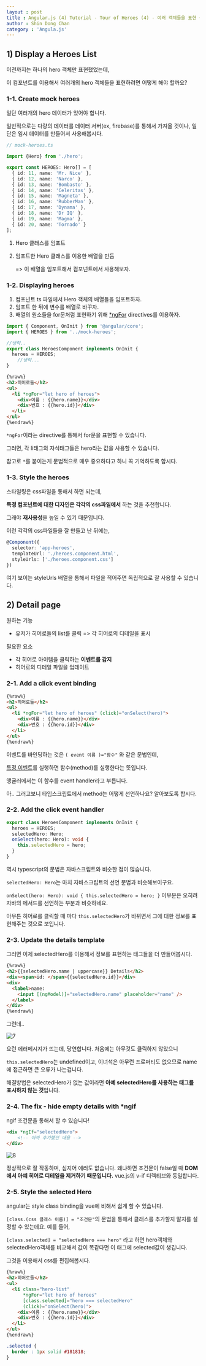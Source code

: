 ```yaml
---
layout : post
title : Angular.js (4) Tutorial - Tour of Heroes (4) - 여러 객체들을 표현 + 디테일 페이지
author : Shin Dong Chan
category : 'Angula.js'
---
```


## 1) Display a Heroes List

이전까지는 하나의 hero 객체만 표현했었는데,

이 컴포넌트를 이용해서 여러개의 hero 객체들을 표현하려면 어떻게 해야 할까요?

### 1-1. Create mock heroes

일단 여러개의 hero 데이터가 있어야 합니다.

일반적으로는 다량의 데이터를 데이터 서버(ex, firebase)를 통해서 가져올 것이나, 일단은 임시 데이터를 만들어서 사용해봅시다.

```typescript
// mock-heroes.ts

import {Hero} from './hero';

export const HEROES: Hero[] = [
  { id: 11, name: 'Mr. Nice' },
  { id: 12, name: 'Narco' },
  { id: 13, name: 'Bombasto' },
  { id: 14, name: 'Celeritas' },
  { id: 15, name: 'Magneta' },
  { id: 16, name: 'RubberMan' },
  { id: 17, name: 'Dynama' },
  { id: 18, name: 'Dr IQ' },
  { id: 19, name: 'Magma' },
  { id: 20, name: 'Tornado' }
];
```

1. Hero 클래스를 임포트

2. 임포트한 Hero 클래스를 이용한 배열을 만듬

   => 이 배열을 임포트해서 컴포넌트에서 사용해보자.

### 1-2. Displaying heroes

1. 컴포넌트 ts 파일에서 Hero 객체의 배열들을 임포트하자.
2. 임포트 한 뒤에 변수를 배열로 바꾸자.
3. 배열의 원소들을 for문처럼 표현하기 위해 [*ngFor](<https://angular.io/guide/template-syntax#ngFor>) directives를 이용하자.

```typescript
import { Component, OnInit } from '@angular/core';
import { HEROES } from '../mock-heroes';

//생략..
export class HeroesComponent implements OnInit {
  heroes = HEROES;
    //생략...
}
```

```html
{%raw%}
<h2>히어로들</h2>
<ul>
  <li *ngFor="let hero of heroes">
    <div>이름 : {{hero.name}}</div>
    <div>번호 : {{hero.id}}</div>
  </li>
</ul>
{%endraw%}
```

`*ngFor`이라는 directive를 통해서 for문을 표현할 수 있습니다.

그러면, 각 li태그의 자식태그들은 hero라는 값을 사용할 수 있습니다.

참고로 `*`를 붙이는게 문법적으로 매우 중요하다고 하니 꼭 기억하도록 합시다.

### 1-3. Style the heroes

스타일링은 css파일을 통해서 하면 되는데,

**특정 컴포넌트에 대한 디자인은 각각의 css파일에서** 하는 것을 추천합니다.

그래야 **재사용성**을 높일 수 있기 때문입니다.

이런 각각의 css파일들을 잘 만들고 난 뒤에는,

```typescript
@Component({
  selector: 'app-heroes',
  templateUrl: './heroes.component.html',
  styleUrls: ['./heroes.component.css']
})
```

여기 보이는 styleUrls 배열을 통해서 파일을 적어주면 독립적으로 잘 사용할 수 있습니다.

## 2) Detail page

원하는 기능

- 유저가 히어로들의 list를 클릭 => 각 히어로의 디테일을 표시

필요한 요소

- 각 히어로 아이템을 클릭하는 **이벤트를 감지**
- 히어로의 디테일 파일을 업데이트

### 2-1. Add a click event binding

```html
{%raw%}
<h2>히어로들</h2>
<ul>
  <li *ngFor="let hero of heroes" (click)="onSelect(hero)">
    <div>이름 : {{hero.name}}</div>
    <div>번호 : {{hero.id}}</div>
  </li>
</ul>
{%endraw%}
```

이벤트를 바인딩하는 것은 `( event 이름 )="함수"` 와 같은 문법인데,

[특정 이벤트](<https://www.w3schools.com/jsref/dom_obj_event.asp>)를 실행하면 함수(method)를 실행한다는 뜻입니다.

앵귤러에서는 이 함수를 event handler라고 부릅니다.

아.. 그러고보니 타입스크립트에서 method는 어떻게 선언하나요? 알아보도록 합시다.

### 2-2. Add the click event handler

```typescript
export class HeroesComponent implements OnInit {
  heroes = HEROES;
  selectedHero: Hero;
  onSelect(hero: Hero): void {
    this.selectedHero = hero;
  }
}
```

역시 typescript의 문법은 자바스크립트와 비슷한 점이 많습니다.

`selectedHero: Hero`는 마치 자바스크립트의 선언 문법과 비슷해보이구요.

 `onSelect(hero: Hero): void {
    this.selectedHero = hero;
  }` 이부분은 오히려 자바의 메서드를 선언하는 부분과 비슷하네요.

아무튼 히어로를 클릭할 때 마다 `this.selectedHero`가 바뀌면서 그에 대한 정보를 표현해주는 것으로 보입니다.

### 2-3. Update the details template

그러면 이제 selectedHero를 이용해서 정보를 표현하는 태그들을 더 만들어봅시다.

```html
{%raw%}
<h2>{{selectedHero.name | uppercase}} Details</h2>
<div><span>id: </span>{{selectedHero.id}}</div>
<div>
  <label>name:
    <input [(ngModel)]="selectedHero.name" placeholder="name" />
  </label>
</div>
{%endraw%}
```

그런데..

![7](C:\Users\Owner\Desktop\7.PNG)

요런 에러메시지가 뜨는데, 당연합니다. 처음에는 아무것도 클릭하지 않았으니

`this.selectedHero`는 undefined이고, 이녀석은 아무런 프로퍼티도 없으므로 name에 접근하면 큰 오류가 나는겁니다.

해결방법은 selectedHero가 없는 값이라면 **아예 selectedHero를 사용하는 태그를 표시하지 않는 것**입니다.

### 2-4. The fix - hide empty details with *ngif

ngif 조건문을 통해서 할 수 있습니다! 

```html
<div *ngIf="selectedHero">
	<!-- 아까 추가했던 내용 -->
</div>
```

![8](C:\Users\Owner\Desktop\8.PNG)

정상적으로 잘 작동하며, 심지어 에러도 없습니다. 왜냐하면 조건문이 false일 때 **DOM에서 아예 히어로 디테일을 제거하기 때문입니다.** vue.js의 v-if 디렉티브와 동일합니다.

### 2-5. Style the selected Hero

angular는 style class binding을 vue에 비해서 쉽게 할 수 있습니다.

`[class.(css 클래스 이름)] = "조건문"`의 문법을 통해서 클래스를 추가할지 말지를 설정할 수 있는데요. 예를 들어,

`[class.selected] = "selectedHero === hero"` 라고 하면 hero객체와 selectedHero객체를 비교해서 값이 똑같다면 이 태그에 selected값이 생깁니다.

그것을 이용해서 css를 편집해봅시다.

```html
{%raw%}
<h2>히어로들</h2>
<ul>
  <li class="hero-list"
      *ngFor="let hero of heroes"
      [class.selected]="hero === selectedHero"
      (click)="onSelect(hero)">
    <div>이름 : {{hero.name}}</div>
    <div>번호 : {{hero.id}}</div>
  </li>
</ul>
{%endraw%}
```

```css
.selected {
  border : 1px solid #181818;
}
```


